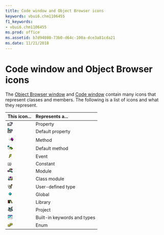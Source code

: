 ```yaml
---
title: Code window and Object Browser icons
keywords: vbui6.chm1106455
f1_keywords:
- vbui6.chm1106455
ms.prod: office
ms.assetid: b7d94080-73b0-d64c-100a-dce3a81cda21
ms.date: 11/21/2018
---
```



# Code window and Object Browser icons

The [Object Browser window](object-browser.md) and [Code window](code-window.md) contain many icons that represent classes and members. The following is a list of icons and what they represent.

|This icon...|Represents a...|
|:-----------|:--------------|
|![Property](../../../images/property_ZA01201646.gif) | Property|
|![Default property](../../../images/defprop_ZA01201599.gif) |Default property|
|![Method](../../../images/vb2a531_ZA01201804.gif)|Method|
|![Default method](../../../images/defmeth_ZA01201598.gif)|Default method|
|![Event](../../../images/event_ZA01201605.gif)|Event|
|![Constant](../../../images/constant_ZA01201590.gif)|Constant|
|![Module](../../../images/module_ZA01201625.gif)|Module|
|![Class module](../../../images/classmod_ZA01201586.gif)|Class module|
|![User-defined type](../../../images/udt_ZA01201772.gif)|User-defined type|
|![Global](../../../images/global_ZA01201612.gif)|Global|
|![Library](../../../images/library_ZA01201620.gif)|Library|
|![Project](../../../images/project_ZA01201643.gif)|Project|
|![Built-in keywords and types](../../../images/intrin_ZA01201811.gif)|Built-in keywords and types|
|![Enum](../../../images/enum_ZA01201604.gif)|Enum|

